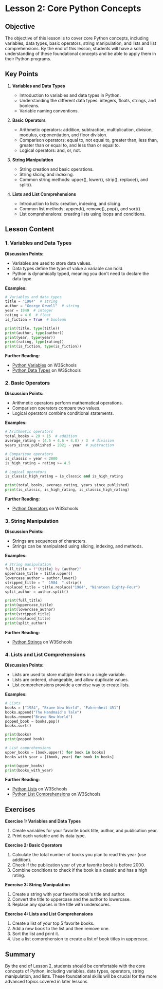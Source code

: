 # Lesson 2: Core Python Concepts

## Objective
The objective of this lesson is to cover core Python concepts, including variables, data types, basic operators, string manipulation, and lists and list comprehensions. By the end of this lesson, students will have a solid understanding of these foundational concepts and be able to apply them in their Python programs.

## Key Points

1. **Variables and Data Types**
   - Introduction to variables and data types in Python.
   - Understanding the different data types: integers, floats, strings, and booleans.
   - Variable naming conventions.

2. **Basic Operators**
   - Arithmetic operators: addition, subtraction, multiplication, division, modulus, exponentiation, and floor division.
   - Comparison operators: equal to, not equal to, greater than, less than, greater than or equal to, and less than or equal to.
   - Logical operators: and, or, not.

3. **String Manipulation**
   - String creation and basic operations.
   - String slicing and indexing.
   - Common string methods: upper(), lower(), strip(), replace(), and split().

4. **Lists and List Comprehensions**
   - Introduction to lists: creation, indexing, and slicing.
   - Common list methods: append(), remove(), pop(), and sort().
   - List comprehensions: creating lists using loops and conditions.

## Lesson Content

### 1. Variables and Data Types

**Discussion Points:**
- Variables are used to store data values.
- Data types define the type of value a variable can hold.
- Python is dynamically typed, meaning you don't need to declare the data type.

**Examples:**
```python
# Variables and data types
title = "1984"  # string
author = "George Orwell"  # string
year = 1949  # integer
rating = 4.6  # float
is_fiction = True  # boolean

print(title, type(title))
print(author, type(author))
print(year, type(year))
print(rating, type(rating))
print(is_fiction, type(is_fiction))
```

**Further Reading:**
- [Python Variables](https://www.w3schools.com/python/python_variables.asp) on W3Schools
- [Python Data Types](https://www.w3schools.com/python/python_datatypes.asp) on W3Schools

### 2. Basic Operators

**Discussion Points:**
- Arithmetic operators perform mathematical operations.
- Comparison operators compare two values.
- Logical operators combine conditional statements.

**Examples:**
```python
# Arithmetic operators
total_books = 20 + 15  # addition
average_rating = (4.5 + 4.6 + 4.8) / 3  # division
years_since_published = 2021 - year  # subtraction

# Comparison operators
is_classic = year < 2000
is_high_rating = rating >= 4.5

# Logical operators
is_classic_high_rating = is_classic and is_high_rating

print(total_books, average_rating, years_since_published)
print(is_classic, is_high_rating, is_classic_high_rating)
```

**Further Reading:**
- [Python Operators](https://www.w3schools.com/python/python_operators.asp) on W3Schools

### 3. String Manipulation

**Discussion Points:**
- Strings are sequences of characters.
- Strings can be manipulated using slicing, indexing, and methods.

**Examples:**
```python
# String manipulation
full_title = f"{title} by {author}"
uppercase_title = title.upper()
lowercase_author = author.lower()
stripped_title = "  1984  ".strip()
replaced_title = title.replace("1984", "Nineteen Eighty-Four")
split_author = author.split()

print(full_title)
print(uppercase_title)
print(lowercase_author)
print(stripped_title)
print(replaced_title)
print(split_author)
```

**Further Reading:**
- [Python Strings](https://www.w3schools.com/python/python_strings.asp) on W3Schools

### 4. Lists and List Comprehensions

**Discussion Points:**
- Lists are used to store multiple items in a single variable.
- Lists are ordered, changeable, and allow duplicate values.
- List comprehensions provide a concise way to create lists.

**Examples:**
```python
# Lists
books = ["1984", "Brave New World", "Fahrenheit 451"]
books.append("The Handmaid's Tale")
books.remove("Brave New World")
popped_book = books.pop()
books.sort()

print(books)
print(popped_book)

# List comprehensions
upper_books = [book.upper() for book in books]
books_with_year = [(book, year) for book in books]

print(upper_books)
print(books_with_year)
```

**Further Reading:**
- [Python Lists](https://www.w3schools.com/python/python_lists.asp) on W3Schools
- [Python List Comprehensions](https://www.w3schools.com/python/python_lists_comprehension.asp) on W3Schools

## Exercises

**Exercise 1: Variables and Data Types**
1. Create variables for your favorite book title, author, and publication year.
2. Print each variable and its data type.

**Exercise 2: Basic Operators**
1. Calculate the total number of books you plan to read this year (use addition).
2. Check if the publication year of your favorite book is before 2000.
3. Combine conditions to check if the book is a classic and has a high rating.

**Exercise 3: String Manipulation**
1. Create a string with your favorite book's title and author.
2. Convert the title to uppercase and the author to lowercase.
3. Replace any spaces in the title with underscores.

**Exercise 4: Lists and List Comprehensions**
1. Create a list of your top 5 favorite books.
2. Add a new book to the list and then remove one.
3. Sort the list and print it.
4. Use a list comprehension to create a list of book titles in uppercase.

## Summary

By the end of Lesson 2, students should be comfortable with the core concepts of Python, including variables, data types, operators, string manipulation, and lists. These foundational skills will be crucial for the more advanced topics covered in later lessons.
